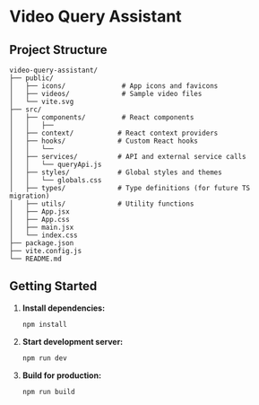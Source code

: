 # Video Query Assistant

## Project Structure

```
video-query-assistant/
├── public/
│   ├── icons/              # App icons and favicons
│   ├── videos/             # Sample video files
│   └── vite.svg
├── src/
│   ├── components/         # React components
│   │   ├── 
│   ├── context/           # React context providers
│   ├── hooks/             # Custom React hooks
│   │   └── 
│   ├── services/          # API and external service calls
│   │   └── queryApi.js
│   ├── styles/            # Global styles and themes
│   │   └── globals.css
│   ├── types/             # Type definitions (for future TS migration)
│   ├── utils/             # Utility functions
│   ├── App.jsx
│   ├── App.css
│   ├── main.jsx
│   └── index.css
├── package.json
├── vite.config.js
└── README.md
```

## Getting Started

1. **Install dependencies:**
   ```bash
   npm install
   ```

2. **Start development server:**
   ```bash
   npm run dev
   ```

3. **Build for production:**
   ```bash
   npm run build
   ```
